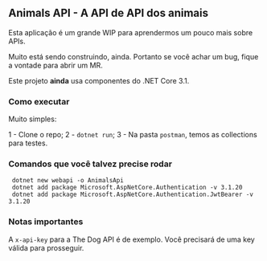 ## Animals API - A API de API dos animais


Esta aplicação é um grande WIP para aprendermos um pouco mais sobre APIs. 

Muito está sendo construindo, ainda. Portanto se você achar um bug, fique a vontade para abrir um MR.

Este projeto **ainda** usa componentes do .NET Core 3.1.

### Como executar

Muito simples: 

1 - Clone o repo;
2 - `dotnet run`; 
3 - Na pasta `postman`, temos as collections para testes.



### Comandos que você talvez precise rodar

```
 dotnet new webapi -o AnimalsApi
 dotnet add package Microsoft.AspNetCore.Authentication -v 3.1.20
 dotnet add package Microsoft.AspNetCore.Authentication.JwtBearer -v 3.1.20
```

### Notas importantes

A `x-api-key` para a The Dog API é de exemplo. Você precisará de uma key válida para prosseguir.
